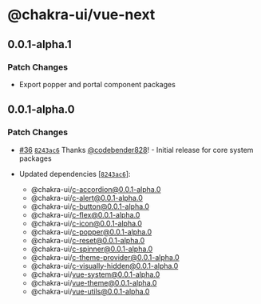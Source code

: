 # @chakra-ui/vue-next

## 0.0.1-alpha.1

### Patch Changes

- Export popper and portal component packages

## 0.0.1-alpha.0

### Patch Changes

- [#36](https://github.com/chakra-ui/chakra-ui-vue-next/pull/36) [`8243ac6`](https://github.com/chakra-ui/chakra-ui-vue-next/commit/8243ac6cdc1ef47e56b3ec2f4635f44396273ee8) Thanks [@codebender828](https://github.com/codebender828)! - Initial release for core system packages

- Updated dependencies [[`8243ac6`](https://github.com/chakra-ui/chakra-ui-vue-next/commit/8243ac6cdc1ef47e56b3ec2f4635f44396273ee8)]:
  - @chakra-ui/c-accordion@0.0.1-alpha.0
  - @chakra-ui/c-alert@0.0.1-alpha.0
  - @chakra-ui/c-button@0.0.1-alpha.0
  - @chakra-ui/c-flex@0.0.1-alpha.0
  - @chakra-ui/c-icon@0.0.1-alpha.0
  - @chakra-ui/c-popper@0.0.1-alpha.0
  - @chakra-ui/c-reset@0.0.1-alpha.0
  - @chakra-ui/c-spinner@0.0.1-alpha.0
  - @chakra-ui/c-theme-provider@0.0.1-alpha.0
  - @chakra-ui/c-visually-hidden@0.0.1-alpha.0
  - @chakra-ui/vue-system@0.0.1-alpha.0
  - @chakra-ui/vue-theme@0.0.1-alpha.0
  - @chakra-ui/vue-utils@0.0.1-alpha.0
